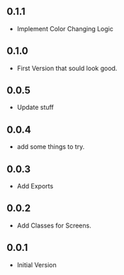 ## 0.1.1

* Implement Color Changing Logic


## 0.1.0

* First Version that sould look good.


## 0.0.5

* Update stuff


## 0.0.4

* add some things to try.


## 0.0.3

* Add Exports


## 0.0.2

* Add Classes for Screens.


## 0.0.1

* Initial Version